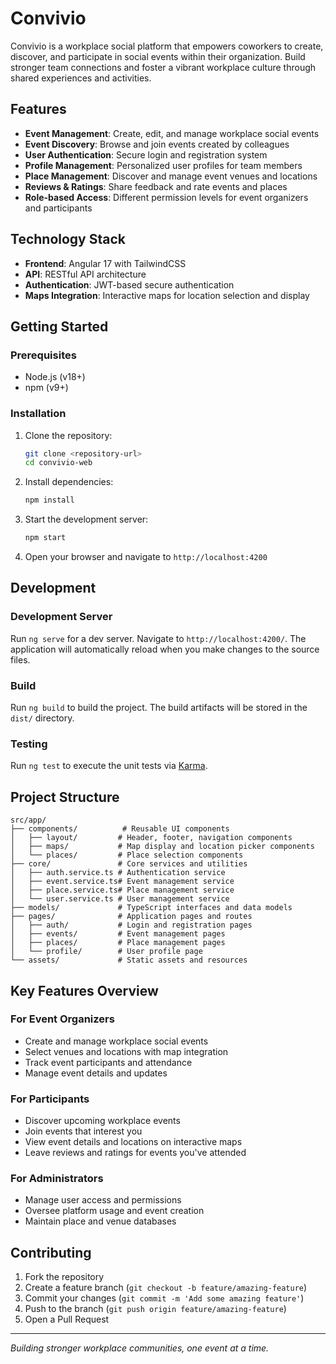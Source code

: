 # Convivio

Convivio is a workplace social platform that empowers coworkers to create, discover, and participate in social events within their organization. Build stronger team connections and foster a vibrant workplace culture through shared experiences and activities.

## Features

- **Event Management**: Create, edit, and manage workplace social events
- **Event Discovery**: Browse and join events created by colleagues
- **User Authentication**: Secure login and registration system
- **Profile Management**: Personalized user profiles for team members
- **Place Management**: Discover and manage event venues and locations
- **Reviews & Ratings**: Share feedback and rate events and places
- **Role-based Access**: Different permission levels for event organizers and participants

## Technology Stack

- **Frontend**: Angular 17 with TailwindCSS
- **API**: RESTful API architecture
- **Authentication**: JWT-based secure authentication
- **Maps Integration**: Interactive maps for location selection and display

## Getting Started

### Prerequisites

- Node.js (v18+)
- npm (v9+)

### Installation

1. Clone the repository:
   ```bash
   git clone <repository-url>
   cd convivio-web
   ```

2. Install dependencies:
   ```bash
   npm install
   ```

3. Start the development server:
   ```bash
   npm start
   ```

4. Open your browser and navigate to `http://localhost:4200`

## Development

### Development Server

Run `ng serve` for a dev server. Navigate to `http://localhost:4200/`. The application will automatically reload when you make changes to the source files.

### Build

Run `ng build` to build the project. The build artifacts will be stored in the `dist/` directory.

### Testing

Run `ng test` to execute the unit tests via [Karma](https://karma-runner.github.io).

## Project Structure

```
src/app/
├── components/          # Reusable UI components
│   ├── layout/         # Header, footer, navigation components
│   ├── maps/           # Map display and location picker components
│   └── places/         # Place selection components
├── core/               # Core services and utilities
│   ├── auth.service.ts # Authentication service
│   ├── event.service.ts# Event management service
│   ├── place.service.ts# Place management service
│   └── user.service.ts # User management service
├── models/             # TypeScript interfaces and data models
├── pages/              # Application pages and routes
│   ├── auth/           # Login and registration pages
│   ├── events/         # Event management pages
│   ├── places/         # Place management pages
│   └── profile/        # User profile page
└── assets/             # Static assets and resources
```

## Key Features Overview

### For Event Organizers
- Create and manage workplace social events
- Select venues and locations with map integration
- Track event participants and attendance
- Manage event details and updates

### For Participants
- Discover upcoming workplace events
- Join events that interest you
- View event details and locations on interactive maps
- Leave reviews and ratings for events you've attended

### For Administrators
- Manage user access and permissions
- Oversee platform usage and event creation
- Maintain place and venue databases

## Contributing

1. Fork the repository
2. Create a feature branch (`git checkout -b feature/amazing-feature`)
3. Commit your changes (`git commit -m 'Add some amazing feature'`)
4. Push to the branch (`git push origin feature/amazing-feature`)
5. Open a Pull Request

---

*Building stronger workplace communities, one event at a time.*
